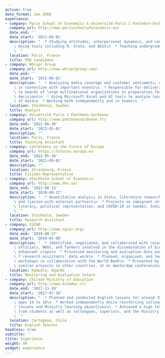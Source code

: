 ```yaml
---
active: true
date_format: Jan 2006
experience:
- company: Paris School of Economics & Université Paris 1 Panthéon-Sorbonne
  company_url: http://www.parisschoolofeconomics.eu/
  date_end: ''
  date_start: '2021-09-01'
  description: "  * Studying attitudes, interpersonal dynamics, and conflict\n  *\
    \ Using tools including R, Stata, and QGIS\n  * Teaching undergraduate economics\n\
    \  "
  location: Paris, France
  title: PhD Candidate
- company: Whispr Group
  company_url: http://www.whisprgroup.com/
  date_end: ''
  date_start: '2015-06-01'
  description: "  * Analyzing media coverage and customer sentiments, over time and\
    \ in connection with important events\n  * Responsible for delivering key insights\
    \ to boards of large multinational organizations in preparation for large strategic\
    \ decisions\n  * Using Microsoft Excel and AI tools to analyze large quantities\
    \ of data\n  * Working both independently and in teams\n  "
  location: Stockholm, Sweden
  title: Analyst
- company: Université Paris 1 Panthéon-Sorbonne
  company_url: http://www.pantheonsorbonne.fr/
  date_end: '2022-06-30'
  date_start: '2022-01-01'
  description: ""
  location: Paris, France
  title: Teaching Assistant
- company: Conference on the Future of Europe
  company_url: https://futureu.europa.eu
  date_end: '2022-05-30'
  date_start: '2021-09-01'
  description: ""
  location: Strasbourg, France
  title: Citizen Representative
- company: Stockholm School of Economics
  company_url: http://www.hhs.se/
  date_end: '2021-08-13'
  date_start: '2020-08-17'
  description: "  * Quantitative analysis in Stata, literature research, project implementation,\
    \ and liaison with external partners\n  * Projects on immigrant integration, child\
    \ literacy, political representation, and COVID-19 in Sweden, India, and Uganda\n\
    \  "
  location: Stockholm, Sweden
  title: Research Assistant
- company: CGIAR
  company_url: http://www.cgiar.org/
  date_end: '2019-08-17'
  date_start: '2019-05-08'
  description: "  * Identified, negotiated, and collaborated with researchers, government\
    \ officials, NGOs, and farmers involved in the dissemination of biofortified (nutrient\
    \ enhanced) crops\n  * Processed monitoring and evaluation data and supervised\
    \ 7 research assistants’ data work\n  * Planned, organized, and led stakeholder\
    \ workshops in collaboration with the World Bank\n  * Presented my work, to guide\
    \ similar projects in other countries, at an Amsterdam conference\n  "
  location: Kampala, Uganda
  title: Monitoring and Evaluation Intern
- company: Chilean Ministry of Education
  company_url: http://www.mineduc.cl/
  date_end: '2017-11-20'
  date_start: '2017-07-10'
  description: "  * Planned and conducted English lessons for around 350 students\
    \ ages 14 to 18\n  * Worked independently while reinforcing colleagues' previous\
    \ lessons and Ministry learning objectives\n  * Achieved a high level of satisfaction\
    \ from students as well as colleagues, superiors, and the Ministry of Education\n\
    \  "
  location: Cartagena, Chile
  title: English Teacher
headless: true
subtitle: ''
title: Experience
weight: 40
widget: experience
---
```


